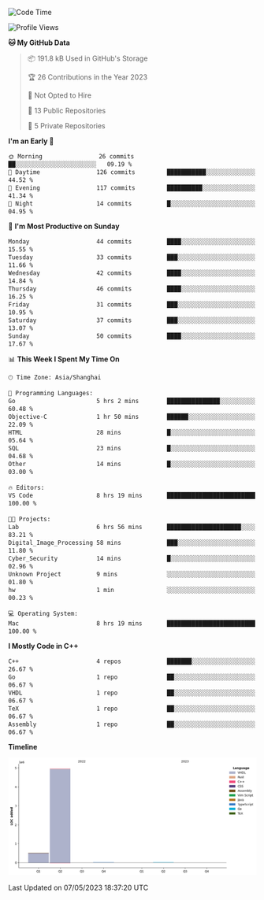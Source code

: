 <!--START_SECTION:waka-->
![Code Time](http://img.shields.io/badge/Code%20Time-36%20hrs%2044%20mins-blue)

![Profile Views](http://img.shields.io/badge/Profile%20Views-0-blue)

**🐱 My GitHub Data** 

> 📦 191.8 kB Used in GitHub's Storage 
 > 
> 🏆 26 Contributions in the Year 2023
 > 
> 🚫 Not Opted to Hire
 > 
> 📜 13 Public Repositories 
 > 
> 🔑 5 Private Repositories 
 > 
**I'm an Early 🐤** 

```text
🌞 Morning                26 commits          ██░░░░░░░░░░░░░░░░░░░░░░░   09.19 % 
🌆 Daytime                126 commits         ███████████░░░░░░░░░░░░░░   44.52 % 
🌃 Evening                117 commits         ██████████░░░░░░░░░░░░░░░   41.34 % 
🌙 Night                  14 commits          █░░░░░░░░░░░░░░░░░░░░░░░░   04.95 % 
```
📅 **I'm Most Productive on Sunday** 

```text
Monday                   44 commits          ████░░░░░░░░░░░░░░░░░░░░░   15.55 % 
Tuesday                  33 commits          ███░░░░░░░░░░░░░░░░░░░░░░   11.66 % 
Wednesday                42 commits          ████░░░░░░░░░░░░░░░░░░░░░   14.84 % 
Thursday                 46 commits          ████░░░░░░░░░░░░░░░░░░░░░   16.25 % 
Friday                   31 commits          ███░░░░░░░░░░░░░░░░░░░░░░   10.95 % 
Saturday                 37 commits          ███░░░░░░░░░░░░░░░░░░░░░░   13.07 % 
Sunday                   50 commits          ████░░░░░░░░░░░░░░░░░░░░░   17.67 % 
```


📊 **This Week I Spent My Time On** 

```text
🕑︎ Time Zone: Asia/Shanghai

💬 Programming Languages: 
Go                       5 hrs 2 mins        ███████████████░░░░░░░░░░   60.48 % 
Objective-C              1 hr 50 mins        ██████░░░░░░░░░░░░░░░░░░░   22.09 % 
HTML                     28 mins             █░░░░░░░░░░░░░░░░░░░░░░░░   05.64 % 
SQL                      23 mins             █░░░░░░░░░░░░░░░░░░░░░░░░   04.68 % 
Other                    14 mins             █░░░░░░░░░░░░░░░░░░░░░░░░   03.00 % 

🔥 Editors: 
VS Code                  8 hrs 19 mins       █████████████████████████   100.00 % 

🐱‍💻 Projects: 
Lab                      6 hrs 56 mins       █████████████████████░░░░   83.21 % 
Digital_Image_Processing 58 mins             ███░░░░░░░░░░░░░░░░░░░░░░   11.80 % 
Cyber_Security           14 mins             █░░░░░░░░░░░░░░░░░░░░░░░░   02.96 % 
Unknown Project          9 mins              ░░░░░░░░░░░░░░░░░░░░░░░░░   01.80 % 
hw                       1 min               ░░░░░░░░░░░░░░░░░░░░░░░░░   00.23 % 

💻 Operating System: 
Mac                      8 hrs 19 mins       █████████████████████████   100.00 % 
```

**I Mostly Code in C++** 

```text
C++                      4 repos             ███████░░░░░░░░░░░░░░░░░░   26.67 % 
Go                       1 repo              ██░░░░░░░░░░░░░░░░░░░░░░░   06.67 % 
VHDL                     1 repo              ██░░░░░░░░░░░░░░░░░░░░░░░   06.67 % 
TeX                      1 repo              ██░░░░░░░░░░░░░░░░░░░░░░░   06.67 % 
Assembly                 1 repo              ██░░░░░░░░░░░░░░░░░░░░░░░   06.67 % 
```



**Timeline**

![Lines of Code chart](https://raw.githubusercontent.com/xkz0777/xkz0777/master/assets/bar_graph.png)


 Last Updated on 07/05/2023 18:37:20 UTC
<!--END_SECTION:waka-->
